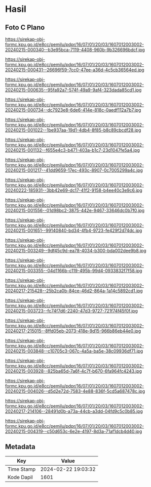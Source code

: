 # Hasil

## Foto C Plano

https://sirekap-obj-formc.kpu.go.id/e8cc/pemilu/pdpr/16/07/01/20/03/1607012003002-20240215-000340--b3e95bca-7119-4408-960b-9b326696bdcf.jpg

https://sirekap-obj-formc.kpu.go.id/e8cc/pemilu/pdpr/16/07/01/20/03/1607012003002-20240215-000431--26696f59-7cc0-47ee-a36d-4c5cb36564ed.jpg

https://sirekap-obj-formc.kpu.go.id/e8cc/pemilu/pdpr/16/07/01/20/03/1607012003002-20240215-000635--95fa92a7-574f-49a9-9af4-323dada85cd1.jpg

https://sirekap-obj-formc.kpu.go.id/e8cc/pemilu/pdpr/16/07/01/20/03/1607012003002-20240215-000734--dc7923e8-6de6-414e-818c-0aedf112a7b7.jpg

https://sirekap-obj-formc.kpu.go.id/e8cc/pemilu/pdpr/16/07/01/20/03/1607012003002-20240215-001022--1be937aa-19d1-4db4-8f85-b8c89cbcdf28.jpg

https://sirekap-obj-formc.kpu.go.id/e8cc/pemilu/pdpr/16/07/01/20/03/1607012003002-20240215-001132--f655e4c3-b471-403a-b1c7-23d1047fe5a4.jpg

https://sirekap-obj-formc.kpu.go.id/e8cc/pemilu/pdpr/16/07/01/20/03/1607012003002-20240215-001217--41dd9659-17ec-493c-8907-0c7005299a4c.jpg

https://sirekap-obj-formc.kpu.go.id/e8cc/pemilu/pdpr/16/07/01/20/03/1607012003002-20240222-185931--3bb42e69-dc17-41f2-9158-b4ee40c3e9c6.jpg

https://sirekap-obj-formc.kpu.go.id/e8cc/pemilu/pdpr/16/07/01/20/03/1607012003002-20240215-001556--01d98bc2-3875-442e-9467-33646dc0b7f0.jpg

https://sirekap-obj-formc.kpu.go.id/e8cc/pemilu/pdpr/16/07/01/20/03/1607012003002-20240215-001651--99140840-bd34-4fb4-9723-fe429f2d74dc.jpg

https://sirekap-obj-formc.kpu.go.id/e8cc/pemilu/pdpr/16/07/01/20/03/1607012003002-20240215-003249--9df45c9d-ea78-4034-b300-bda002dee9b8.jpg

https://sirekap-obj-formc.kpu.go.id/e8cc/pemilu/pdpr/16/07/01/20/03/1607012003002-20240215-003355--04d1166b-c119-495b-99d4-0933832f7f58.jpg

https://sirekap-obj-formc.kpu.go.id/e8cc/pemilu/pdpr/16/07/01/20/03/1607012003002-20240217-215428--25b2ca0b-84ce-46d2-864a-1a14c5892cd1.jpg

https://sirekap-obj-formc.kpu.go.id/e8cc/pemilu/pdpr/16/07/01/20/03/1607012003002-20240215-003723--fc74f7d6-2240-47d3-9727-721f74f45f0f.jpg

https://sirekap-obj-formc.kpu.go.id/e8cc/pemilu/pdpr/16/07/01/20/03/1607012003002-20240217-215015--8ffd05eb-2073-418e-9d15-966b86eb44e0.jpg

https://sirekap-obj-formc.kpu.go.id/e8cc/pemilu/pdpr/16/07/01/20/03/1607012003002-20240215-003848--c10705c3-067c-4a5a-ba5e-38c09936df71.jpg

https://sirekap-obj-formc.kpu.go.id/e8cc/pemilu/pdpr/16/07/01/20/03/1607012003002-20240215-003928--825ba65d-7a6f-4c7f-b670-6fa964fc4243.jpg

https://sirekap-obj-formc.kpu.go.id/e8cc/pemilu/pdpr/16/07/01/20/03/1607012003002-20240215-004026--d5d2e72d-7583-4e88-836f-5cd5a687478c.jpg

https://sirekap-obj-formc.kpu.go.id/e8cc/pemilu/pdpr/16/07/01/20/03/1607012003002-20240217-214106--28491d0b-a73a-44cb-a3dd-04fd9c5c0b85.jpg

https://sirekap-obj-formc.kpu.go.id/e8cc/pemilu/pdpr/16/07/01/20/03/1607012003002-20240215-004319--c50d653c-6e2e-4197-8d3a-71af1dcb4d40.jpg


## Metadata

| Key        | Value               |
| ---------- | ------------------- |
| Time Stamp | 2024-02-22 19:03:32 |
| Kode Dapil | 1601                |



